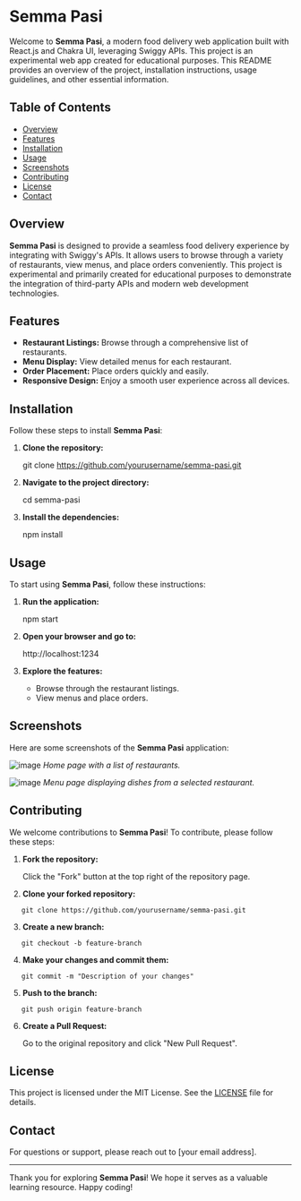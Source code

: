 # Semma Pasi

Welcome to **Semma Pasi**, a modern food delivery web application built with React.js and Chakra UI, leveraging Swiggy APIs. This project is an experimental web app created for educational purposes. This README provides an overview of the project, installation instructions, usage guidelines, and other essential information.

## Table of Contents

- [Overview](##Overview)
- [Features](#features)
- [Installation](#installation)
- [Usage](#usage)
- [Screenshots](#screenshots)
- [Contributing](#Contributing)
- [License](#license)
- [Contact](#contact)


## Overview

**Semma Pasi** is designed to provide a seamless food delivery experience by integrating with Swiggy's APIs. It allows users to browse through a variety of restaurants, view menus, and place orders conveniently. This project is experimental and primarily created for educational purposes to demonstrate the integration of third-party APIs and modern web development technologies.

## Features

- **Restaurant Listings:** Browse through a comprehensive list of restaurants.
- **Menu Display:** View detailed menus for each restaurant.
- **Order Placement:** Place orders quickly and easily.
- **Responsive Design:** Enjoy a smooth user experience across all devices.

## Installation

Follow these steps to install **Semma Pasi**:

1. **Clone the repository:**

   git clone https://github.com/yourusername/semma-pasi.git

2. **Navigate to the project directory:**

   cd semma-pasi

3. **Install the dependencies:**

   npm install

## Usage

To start using **Semma Pasi**, follow these instructions:

1. **Run the application:**

   npm start

2. **Open your browser and go to:**

   http://localhost:1234

3. **Explore the features:**

   - Browse through the restaurant listings.
   - View menus and place orders.

## Screenshots

Here are some screenshots of the **Semma Pasi** application:

![image](https://github.com/sriram23/semma-pasi/assets/18396996/e05a90a5-316e-4edb-8cc4-d76382d820b1)
*Home page with a list of restaurants.*

![image](https://github.com/sriram23/semma-pasi/assets/18396996/ae9bcf22-cec6-4fa6-bfe6-10f4156ebf9c)
*Menu page displaying dishes from a selected restaurant.*

## Contributing

We welcome contributions to **Semma Pasi**! To contribute, please follow these steps:

1. **Fork the repository:**

   Click the "Fork" button at the top right of the repository page.

2. **Clone your forked repository:**
```
   git clone https://github.com/yourusername/semma-pasi.git
```
3. **Create a new branch:**
```
   git checkout -b feature-branch
```
4. **Make your changes and commit them:**
```
   git commit -m "Description of your changes"
```
5. **Push to the branch:**
```
   git push origin feature-branch
```
6. **Create a Pull Request:**

   Go to the original repository and click "New Pull Request".

## License

This project is licensed under the MIT License. See the [LICENSE](LICENSE) file for details.

## Contact

For questions or support, please reach out to [your email address].

---

Thank you for exploring **Semma Pasi**! We hope it serves as a valuable learning resource. Happy coding!
